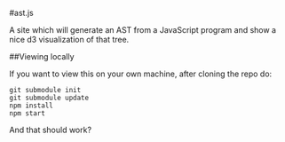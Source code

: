 #ast.js

A site which will generate an AST from a JavaScript program and show a nice d3
visualization of that tree.

##Viewing locally

If you want to view this on your own machine, after cloning the repo do:

    git submodule init
    git submodule update
    npm install
    npm start

And that should work?
